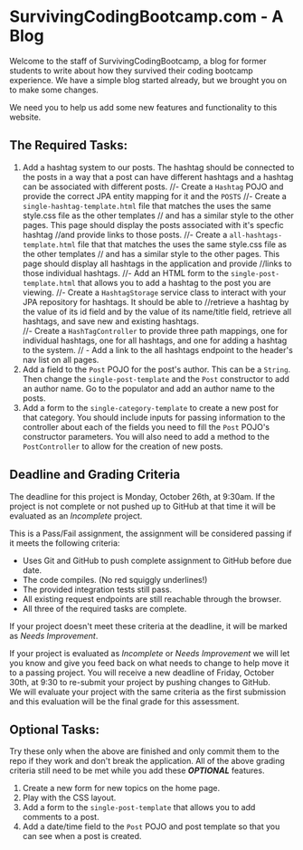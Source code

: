 # SurvivingCodingBootcamp.com - A Blog

Welcome to the staff of SurvivingCodingBootcamp, a blog for former students to write about how they survived their 
coding bootcamp experience.  We have a simple blog started already, but we brought you on to make some changes.

We need you to help us add some new features and functionality to this website.

## The Required Tasks:
1. Add a hashtag system to our posts.  The hashtag should be connected to the posts in a way that a post can have 
different hashtags and a hashtag can be associated with different posts.
  //- Create a `Hashtag` POJO and provide the correct JPA entity mapping for it and the `POSTS`
  //- Create a `single-hashtag-template.html` file that matches the uses the same style.css file as the other templates 
   // and has a similar style to the other pages.  This page should display the posts associated with it's specfic hashtag
    //and provide links to those posts.
  //- Create a `all-hashtags-template.html` file that that matches the uses the same style.css file as the other templates 
   // and has a similar style to the other pages.  This page should display all hashtags in the application and provide 
    //links to those individual hashtags.
  //- Add an HTML form to the `single-post-template.html` that allows you to add a hashtag to the post you are viewing.
  //- Create a `HashtagStorage` service class to interact with your JPA repository for hashtags.  It should be able to 
    //retrieve a hashtag by the value of its id field and by the value of its name/title field, retrieve all hashtags, and
    save new and existing hashtags.  
  //- Create a `HashTagController` to provide three path mappings, one for individual hashtags, one for all hashtags, and 
 one for adding a hashtag to the system. 
 // - Add a link to the all hashtags endpoint to the header's nav list on all pages.
2. Add a field to the `Post` POJO for the post's author.  This can be a `String`.  Then change the `single-post-template` 
and the `Post` constructor to add an author name.  Go to the populator and add an author name to the posts.
3. Add a form to the `single-category-template` to create a new post for that category.  You should include inputs for
passing information to the controller about each of the fields you need to fill the `Post` POJO's constructor 
parameters. You will also need to add a method to the `PostController` to allow for the creation of new posts.

## Deadline and Grading Criteria
The deadline for this project is Monday, October 26th, at 9:30am.
If the project is not complete or not pushed up to GitHub at that time it will be evaluated as an _Incomplete_ project.

This is a Pass/Fail assignment, the assignment will be considered passing if it meets the following criteria:
- Uses Git and GitHub to push complete assignment to GitHub before due date.
- The code compiles.  (No red squiggly underlines!)
- The provided integration tests still pass.
- All existing request endpoints are still reachable through the browser.
- All three of the required tasks are complete.

If your project doesn't meet these criteria at the deadline, it will be marked as _Needs Improvement_.

If your project is evaluated as _Incomplete_ or _Needs Improvement_ we will let you know and give you feed back on what 
needs to change to help move it to a passing project.
You will receive a new deadline of Friday, October 30th, at 9:30 to re-submit your project by pushing changes to GitHub.  
We will evaluate your project with the same criteria as the first submission and this evaluation will be the final grade
for this assessment.

## Optional Tasks:
Try these only when the above are finished and only commit them to the repo if they work and don't break the 
application.  All of the above grading criteria still need to be met while you add these _**OPTIONAL**_ features. 
1.  Create a new form for new topics on the home page.
2.  Play with the CSS layout.  
3.  Add a form to the `single-post-template` that allows you to add comments to a post.  
4.  Add a date/time field to the `Post` POJO and post template so that you can see when a post is created.

